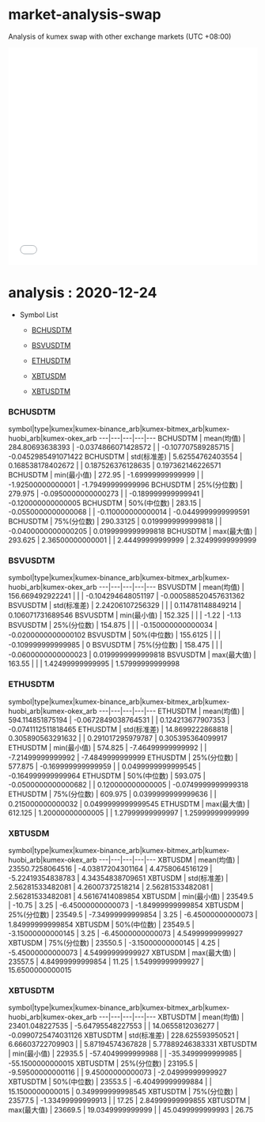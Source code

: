 # market-analysis-swap
Analysis of kumex swap with other exchange markets (UTC +08:00)

<iframe width="100%" height="440" src="./data.html" frameborder="no" border="0" scrolling="no"></iframe>

# analysis : 2020-12-24
* Symbol List

  * [BCHUSDTM](#bchusdtm)

  * [BSVUSDTM](#bsvusdtm)

  * [ETHUSDTM](#ethusdtm)

  * [XBTUSDM](#xbtusdm)

  * [XBTUSDTM](#xbtusdtm)


### BCHUSDTM

symbol|type|kumex|kumex-binance_arb|kumex-bitmex_arb|kumex-huobi_arb|kumex-okex_arb
---|---|---|---|---
BCHUSDTM | mean(均值) | 284.80693638393 | -0.0374866071428572 |  | -0.107707589285715 | -0.0452985491071422
BCHUSDTM | std(标准差) | 5.62554762403554 | 0.168538178402672 |  | 0.187526376128635 | 0.197362146226571
BCHUSDTM | min(最小值) | 272.95 | -1.69999999999999 |  | -1.92500000000001 | -1.79499999999996
BCHUSDTM | 25%(分位数) | 279.975 | -0.0950000000000273 |  | -0.189999999999941 | -0.120000000000005
BCHUSDTM | 50%(中位数) | 283.15 | -0.0550000000000068 |  | -0.110000000000014 | -0.0449999999999591
BCHUSDTM | 75%(分位数) | 290.33125 | 0.0199999999999818 |  | -0.0400000000000205 | 0.0199999999999818
BCHUSDTM | max(最大值) | 293.625 | 2.36500000000001 |  | 2.44499999999999 | 2.32499999999999


### BSVUSDTM

symbol|type|kumex|kumex-binance_arb|kumex-bitmex_arb|kumex-huobi_arb|kumex-okex_arb
---|---|---|---|---
BSVUSDTM | mean(均值) | 156.669492922241 |  |  | -0.104294648051197 | -0.000588520457631362
BSVUSDTM | std(标准差) | 2.24206107256329 |  |  | 0.114781148849214 | 0.106071731689546
BSVUSDTM | min(最小值) | 152.325 |  |  | -1.22 | -1.13
BSVUSDTM | 25%(分位数) | 154.875 |  |  | -0.150000000000034 | -0.0200000000000102
BSVUSDTM | 50%(中位数) | 155.6125 |  |  | -0.109999999999985 | 0
BSVUSDTM | 75%(分位数) | 158.475 |  |  | -0.0600000000000023 | 0.0199999999999818
BSVUSDTM | max(最大值) | 163.55 |  |  | 1.42499999999995 | 1.57999999999998


### ETHUSDTM

symbol|type|kumex|kumex-binance_arb|kumex-bitmex_arb|kumex-huobi_arb|kumex-okex_arb
---|---|---|---|---
ETHUSDTM | mean(均值) | 594.114851875194 | -0.0672849038764531 |  | 0.124213677907353 | -0.0741112511818465
ETHUSDTM | std(标准差) | 14.8699222868818 | 0.305890563291632 |  | 0.291017295979787 | 0.305395364099917
ETHUSDTM | min(最小值) | 574.825 | -7.46499999999992 |  | -7.21499999999992 | -7.4849999999999
ETHUSDTM | 25%(分位数) | 577.875 | -0.169999999999959 |  | 0.0499999999999545 | -0.164999999999964
ETHUSDTM | 50%(中位数) | 593.075 | -0.0500000000000682 |  | 0.120000000000005 | -0.0749999999999318
ETHUSDTM | 75%(分位数) | 609.975 | 0.0399999999999636 |  | 0.215000000000032 | 0.0499999999999545
ETHUSDTM | max(最大值) | 612.125 | 1.20000000000005 |  | 1.27999999999997 | 1.25999999999999


### XBTUSDM

symbol|type|kumex|kumex-binance_arb|kumex-bitmex_arb|kumex-huobi_arb|kumex-okex_arb
---|---|---|---|---
XBTUSDM | mean(均值) | 23550.7258064516 | -4.03817204301164 | 4.4758064516129 | -5.22419354838783 | 4.34354838709651
XBTUSDM | std(标准差) | 2.56281533482081 | 4.26007372518214 | 2.56281533482081 | 2.56281533482081 | 4.56167414089854
XBTUSDM | min(最小值) | 23549.5 | -10.75 | 3.25 | -6.45000000000073 | -1.84999999999854
XBTUSDM | 25%(分位数) | 23549.5 | -7.34999999999854 | 3.25 | -6.45000000000073 | 1.84999999999854
XBTUSDM | 50%(中位数) | 23549.5 | -3.15000000000145 | 3.25 | -6.45000000000073 | 4.54999999999927
XBTUSDM | 75%(分位数) | 23550.5 | -3.15000000000145 | 4.25 | -5.45000000000073 | 4.54999999999927
XBTUSDM | max(最大值) | 23557.5 | 4.84999999999854 | 11.25 | 1.54999999999927 | 15.6500000000015


### XBTUSDTM

symbol|type|kumex|kumex-binance_arb|kumex-bitmex_arb|kumex-huobi_arb|kumex-okex_arb
---|---|---|---|---
XBTUSDTM | mean(均值) | 23401.048227535 | -5.64795548227553 |  | 14.0655812036277 | -0.0990725474031126
XBTUSDTM | std(标准差) | 228.625593950521 | 6.66603722709903 |  | 5.87194574367828 | 5.77889246383331
XBTUSDTM | min(最小值) | 22935.5 | -57.4049999999988 |  | -35.3499999999985 | -55.1500000000015
XBTUSDTM | 25%(分位数) | 23195.5 | -9.59500000000116 |  | 9.45000000000073 | -2.04999999999927
XBTUSDTM | 50%(中位数) | 23553.5 | -6.40499999999884 |  | 15.1500000000015 | 0.349999999998545
XBTUSDTM | 75%(分位数) | 23577.5 | -1.33499999999913 |  | 17.25 | 2.84999999999855
XBTUSDTM | max(最大值) | 23669.5 | 19.0349999999999 |  | 45.0499999999993 | 26.75

